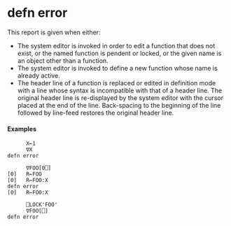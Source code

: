 




<h1 class="heading"><span class="name">defn error</span></h1>

This report is given when either:

- The system editor is invoked in order to edit a function that does not exist, or the named function is pendent or locked, or the given name is an object other than a function.
- The system editor is invoked to define a new function whose name is already active.
- The header line of a function is replaced or edited in definition mode with a line whose syntax is incompatible with that of a header line.  The original header line is re-displayed by the system editor with the cursor placed at the end of the line.  Back-spacing to the beginning of the line followed by line-feed restores the original header line.

#### Examples
```apl
      X←1
      ∇X
defn error
 
      ∇FOO[0⎕]
[0]   R←FOO
[0]   R←FOO:X
defn error
[0]   R←FOO:X
 
      ⎕LOCK'FOO'
      ∇FOO[⎕]
defn error
```


